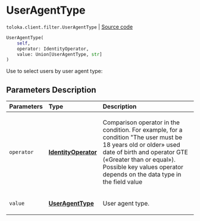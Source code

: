 # UserAgentType
`toloka.client.filter.UserAgentType` | [Source code](https://github.com/Toloka/toloka-kit/blob/v0.1.26/src/client/filter.py#L549)

```python
UserAgentType(
    self,
    operator: IdentityOperator,
    value: Union[UserAgentType, str]
)
```

Use to select users by user agent type:

## Parameters Description

| Parameters | Type | Description |
| :----------| :----| :-----------|
`operator`|**[IdentityOperator](toloka.client.primitives.operators.IdentityOperator.md)**|<p>Comparison operator in the condition. For example, for a condition &quot;The user must be 18 years old or older» used date of birth and operator GTE («Greater than or equal»). Possible key values operator depends on the data type in the field value</p>
`value`|**[UserAgentType](toloka.client.filter.UserAgentType.UserAgentType.md)**|<p>User agent type.</p>
